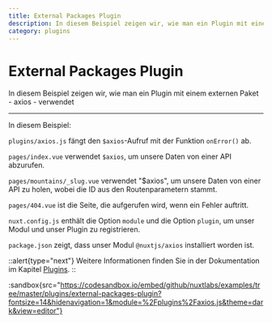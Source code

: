 ```yaml
---
title: External Packages Plugin
description: In diesem Beispiel zeigen wir, wie man ein Plugin mit einem externen Paket - axios - verwendet
category: plugins
---
```


# External Packages Plugin

In diesem Beispiel zeigen wir, wie man ein Plugin mit einem externen Paket - axios - verwendet

---

In diesem Beispiel:

`plugins/axios.js` fängt den `$axios`-Aufruf mit der Funktion `onError()` ab.

`pages/index.vue` verwendet `$axios`, um unsere Daten von einer API abzurufen.

`pages/mountains/_slug.vue` verwendet "$axios", um unsere Daten von einer API zu holen, wobei die ID aus den Routenparametern stammt.

`pages/404.vue` ist die Seite, die aufgerufen wird, wenn ein Fehler auftritt.

`nuxt.config.js` enthält die Option `module` und die Option `plugin`, um unser Modul und unser Plugin zu registrieren.

`package.json` zeigt, dass unser Modul `@nuxtjs/axios` installiert worden ist.

::alert{type="next"}
Weitere Informationen finden Sie in der Dokumentation im Kapitel [Plugins](/docs/directory-structure/plugins#external-packages).
::

:sandbox{src="https://codesandbox.io/embed/github/nuxtlabs/examples/tree/master/plugins/external-packages-plugin?fontsize=14&hidenavigation=1&module=%2Fplugins%2Faxios.js&theme=dark&view=editor"}
